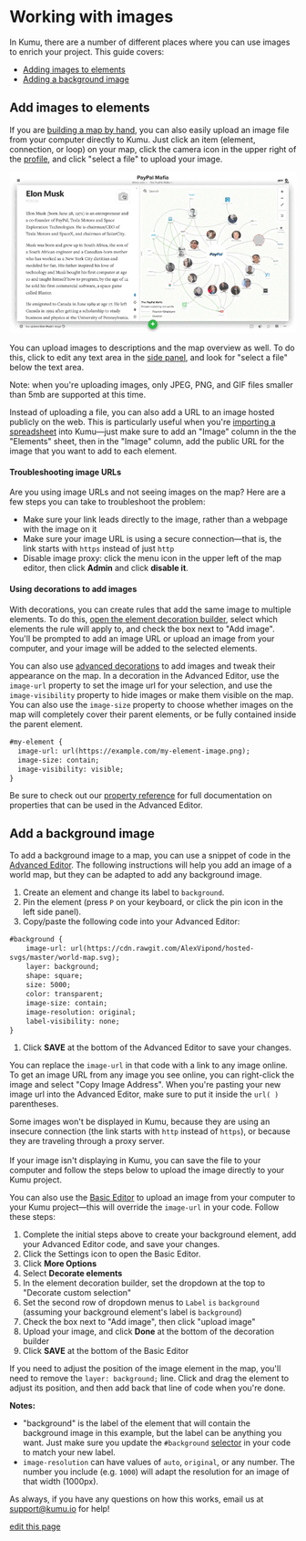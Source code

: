 # Working with images

In Kumu, there are a number of different places where you can use images to enrich your project. This guide covers:

- [Adding images to elements](#add-images-to-elements)
- [Adding a background image](#add-a-background-image)


## Add images to elements

If you are [building a map by hand](/getting-started/first-steps.html#build-your-map-by-hand), you can also easily upload an image file from your computer directly to Kumu. Just click an item (element, connection, or loop) on your map, click the camera icon in the upper right of the [profile](/guides/profiles.html), and click "select a file" to upload your image.

![Gif showing how to upload an image to Kumu](/images/upload-image.gif)

You can upload images to descriptions and the map overview as well. To do this, click to edit any text area in the [side panel](/overview/map-editor.html#side-panel), and look for "select a file" below the text area.

<p class="alert alert-info">
Note: when you're uploading images, only JPEG, PNG, and GIF files smaller than 5mb are supported at this time.
</p>

Instead of uploading a file, you can also add a URL to an image hosted publicly on the web. This is particularly useful when you're [importing a spreadsheet](/guides/import.md) into Kumu—just make sure to add an "Image" column in the the "Elements" sheet, then in the "Image" column, add the public URL for the image that you want to add to each element.


#### Troubleshooting image URLs

Are you using image URLs and not seeing images on the map? Here are a few steps you can take to troubleshoot the problem:

- Make sure your link leads directly to the image, rather than a webpage with the image on it
- Make sure your image URL is using a secure connection—that is, the link starts with `https` instead of just `http`
- Disable image proxy: click the menu icon <i class="fa fa-bars"></i> in the upper left of the map editor, then click **Admin** and click **disable it**.


#### Using decorations to add images

With decorations, you can create rules that add the same image to multiple elements. To do this, [open the element decoration builder](/guides/decorate.html#refine-your-decorations), select which elements the rule will apply to, and check the box next to "Add image". You'll be prompted to add an image URL or upload an image from your computer, and your image will be added to the selected elements.

You can also use [advanced decorations](/guides/decorate.html#decorate-in-the-advanced-editor) to add images and tweak their appearance on the map. In a decoration in the Advanced Editor, use the `image-url` property to set the image url for your selection, and use the `image-visibility` property to hide images or make them visible on the map. You can also use the `image-size` property to choose whether images on the map will completely cover their parent elements, or be fully contained inside the parent element.

```
#my-element {
  image-url: url(https://example.com/my-element-image.png);
  image-size: contain;
  image-visibility: visible;
}
```

Be sure to check out our [property reference](/guides/property-reference.html) for full documentation on properties that can be used in the Advanced Editor.


## Add a background image

To add a background image to a map, you can use a snippet of code in the [Advanced Editor](/overview/view-editors.md#advanced-editor). The following instructions will help you add an image of a world map, but they can be adapted to add any background image.

1. Create an element and change its label to `background`.
1. Pin the element (press `P` on your keyboard, or click the pin icon in the left side panel).
1. Copy/paste the following code into your Advanced Editor:
```
#background {
    image-url: url(https://cdn.rawgit.com/AlexVipond/hosted-svgs/master/world-map.svg);
    layer: background;
    shape: square;
    size: 5000;
    color: transparent;
    image-size: contain;
    image-resolution: original;
    label-visibility: none;
}
```
1. Click **SAVE** at the bottom of the Advanced Editor to save your changes.

You can replace the `image-url` in that code with a link to any image online. To get an image URL from any image you see online, you can right-click the image and select "Copy Image Address". When you're pasting your new image url into the Advanced Editor, make sure to put it inside the `url( )` parentheses.

<p class="alert alert-warning">
Some images won't be displayed in Kumu, because they are using an insecure connection (the link starts with <code>http</code> instead of <code>https</code>), or because they are traveling through a proxy server.<br><br>If your image isn't displaying in Kumu, you can save the file to your computer and follow the steps below to upload the image directly to your Kumu project.
</p>

You can also use the [Basic Editor](/overview/view-editors.md#basic-editor) to upload an image from your computer to your Kumu project—this will override the `image-url` in your code. Follow these steps:

1. Complete the initial steps above to create your background element, add your Advanced Editor code, and save your changes.
1. Click the Settings icon <i class="fa fa-sliders"></i> to open the Basic Editor.
1. Click **More Options**
1. Select **Decorate elements**
1. In the element decoration builder, set the dropdown at the top to "Decorate custom selection"
1. Set the second row of dropdown menus to `Label` `is` `background` (assuming your background element's label is `background`)
1. Check the box next to "Add image", then click "upload image"
1. Upload your image, and click **Done** at the bottom of the decoration builder
1. Click **SAVE** at the bottom of the Basic Editor

<p class="alert alert-info">
If you need to adjust the position of the image element in the map, you'll need to remove the <code>layer: background;</code> line. Click and drag the element to adjust its position, and then add back that line of code when you're done.
</p>


**Notes:**
* "background" is the label of the element that will contain the background image in this example, but the label can be anything you want. Just make sure you update the `#background` [selector](/guides/selectors.html) in your code to match your new label.
* `image-resolution` can have values of `auto`, `original`, or any number. The number you include (e.g. `1000`) will adapt the resolution for an image of that width (1000px).

As always, if you have any questions on how this works, email us at [support@kumu.io](mailto:support@kumu.io) for help!



<span class="edit-link"><a href="https://github.com/kumu/docs/blob/master/guides/images.md" target="_blank"><i class="fa fa-github"></i> edit this page</a></span>
